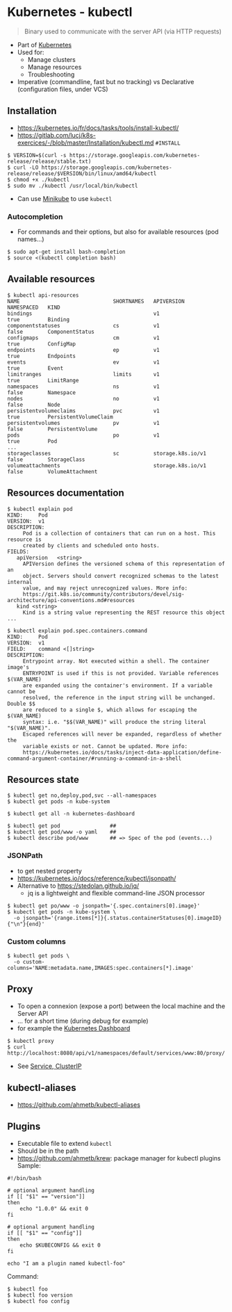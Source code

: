 # Kubernetes - kubectl

> Binary used to communicate with the server API (via HTTP requests)

- Part of [Kubernetes](../README.md)
- Used for:
  - Manage clusters
  - Manage resources
  - Troubleshooting
- Imperative (commandline, fast but no tracking) vs Declarative (configuration files, under VCS)

## Installation

- https://kubernetes.io/fr/docs/tasks/tools/install-kubectl/
- https://gitlab.com/lucj/k8s-exercices/-/blob/master/Installation/kubectl.md `#INSTALL`
```shell
$ VERSION=$(curl -s https://storage.googleapis.com/kubernetes-release/release/stable.txt)
$ curl -LO https://storage.googleapis.com/kubernetes-release/release/$VERSION/bin/linux/amd64/kubectl
$ chmod +x ./kubectl
$ sudo mv ./kubectl /usr/local/bin/kubectl
```
- Can use [Minikube](minikube.md) to use `kubectl`

### Autocompletion
- For commands and their options, but also for available resources (pod names...)
```shell
$ sudo apt-get install bash-completion
$ source <(kubectl completion bash)
```

## Available resources
```shell
$ kubectl api-resources
NAME                              SHORTNAMES   APIVERSION                             NAMESPACED   KIND
bindings                                       v1                                     true         Binding
componentstatuses                 cs           v1                                     false        ComponentStatus
configmaps                        cm           v1                                     true         ConfigMap
endpoints                         ep           v1                                     true         Endpoints
events                            ev           v1                                     true         Event
limitranges                       limits       v1                                     true         LimitRange
namespaces                        ns           v1                                     false        Namespace
nodes                             no           v1                                     false        Node
persistentvolumeclaims            pvc          v1                                     true         PersistentVolumeClaim
persistentvolumes                 pv           v1                                     false        PersistentVolume
pods                              po           v1                                     true         Pod
...
storageclasses                    sc           storage.k8s.io/v1                      false        StorageClass
volumeattachments                              storage.k8s.io/v1                      false        VolumeAttachment
```

## Resources documentation
```shell
$ kubectl explain pod
KIND:     Pod
VERSION:  v1
DESCRIPTION:
     Pod is a collection of containers that can run on a host. This resource is
     created by clients and scheduled onto hosts.
FIELDS:
   apiVersion	<string>
     APIVersion defines the versioned schema of this representation of an
     object. Servers should convert recognized schemas to the latest internal
     value, and may reject unrecognized values. More info:
     https://git.k8s.io/community/contributors/devel/sig-architecture/api-conventions.md#resources
   kind	<string>
     Kind is a string value representing the REST resource this object
...

$ kubectl explain pod.spec.containers.command
KIND:     Pod
VERSION:  v1
FIELD:    command <[]string>
DESCRIPTION:
     Entrypoint array. Not executed within a shell. The container image's
     ENTRYPOINT is used if this is not provided. Variable references $(VAR_NAME)
     are expanded using the container's environment. If a variable cannot be
     resolved, the reference in the input string will be unchanged. Double $$
     are reduced to a single $, which allows for escaping the $(VAR_NAME)
     syntax: i.e. "$$(VAR_NAME)" will produce the string literal "$(VAR_NAME)".
     Escaped references will never be expanded, regardless of whether the
     variable exists or not. Cannot be updated. More info:
     https://kubernetes.io/docs/tasks/inject-data-application/define-command-argument-container/#running-a-command-in-a-shell
```

## Resources state
```shell
$ kubectl get no,deploy,pod,svc --all-namespaces
$ kubectl get pods -n kube-system

$ kubectl get all -n kubernetes-dashboard

$ kubectl get pod                ##
$ kubectl get pod/www -o yaml    ##
$ kubectl describe pod/www       ## => Spec of the pod (events...)
```

### JSONPath
- to get nested property
- https://kubernetes.io/docs/reference/kubectl/jsonpath/
- Alternative to https://stedolan.github.io/jq/
  - jq is a lightweight and flexible command-line JSON processor
```shell
$ kubectl get po/www -o jsonpath='{.spec.containers[0].image}'
$ kubectl get pods -n kube-system \
  -o jsonpath='{range.items[*]}{.status.containerStatuses[0].imageID}{"\n"}{end}'
```

### Custom columns
```shell
$ kubectl get pods \
  -o custom-columns='NAME:metadata.name,IMAGES:spec.containers[*].image'
```

## Proxy
- To open a connexion (expose a port) between the local machine and the Server API
- ... for a short time (during debug for example)
- for example the [Kubernetes Dashboard](./tools/dashboard.md)
```shell
$ kubectl proxy
$ curl http://localhost:8080/api/v1/namespaces/default/services/www:80/proxy/
```
- See [Service, ClusterIP](../service/clusterip.md)

## kubectl-aliases
- https://github.com/ahmetb/kubectl-aliases

## Plugins
- Executable file to extend `kubectl`
- Should be in the path
- https://github.com/ahmetb/krew: package manager for kubectl plugins
Sample:
```shell
#!/bin/bash

# optional argument handling
if [[ "$1" == "version"]]
then
    echo "1.0.0" && exit 0
fi

# optional argument handling
if [[ "$1" == "config"]]
then
    echo $KUBECONFIG && exit 0
fi

echo "I am a plugin named kubectl-foo"
```
Command:
```shell
$ kubectl foo
$ kubectl foo version
$ kubectl foo config
```
